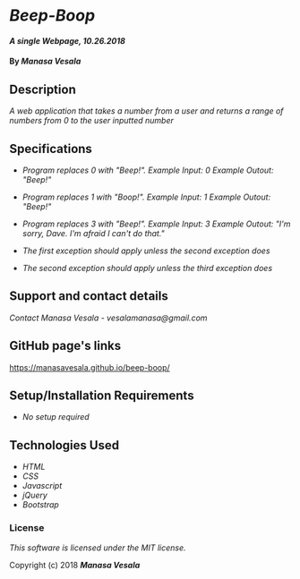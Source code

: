 # _Beep-Boop_

#### _A single Webpage, 10.26.2018_

#### By _**Manasa Vesala**_

## Description

_A web application that takes a number from a user and returns a range of numbers from 0 to the user inputted number_

## Specifications

* _Program replaces 0 with "Beep!"._
    _Example Input: 0_
    _Example Outout: "Beep!"_

* _Program replaces 1 with "Boop!"._
    _Example Input: 1_
    _Example Outout: "Beep!"_

* _Program replaces 3 with "Beep!"._
    _Example Input: 3_
    _Example Outout: "I'm sorry, Dave. I'm afraid I can't do that."_ 

* _The first exception should apply unless the second exception does_

* _The second exception should apply unless the third exception does_           

## Support and contact details

_Contact Manasa Vesala - vesalamanasa@gmail.com_

## GitHub page's links

https://manasavesala.github.io/beep-boop/

## Setup/Installation Requirements

* _No setup required_

## Technologies Used

* _HTML_
* _CSS_
* _Javascript_
* _jQuery_
* _Bootstrap_

### License

*This software is licensed under the MIT license.*

Copyright (c) 2018 **_Manasa Vesala_**
